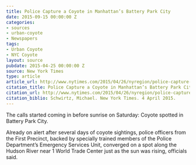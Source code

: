 ```yaml
---
title: Police Capture a Coyote in Manhattan’s Battery Park City
date: 2015-09-15 00:00:00 Z
categories:
- sources
- urban-coyote
- Newspapers
tags:
- Urban Coyote
- NYC Coyote
layout: source
pubdate: 2015-04-25 00:00:00 Z
source: New York Times
type: article
article_url: http://www.nytimes.com/2015/04/26/nyregion/police-capture-a-coyote-in-manhattans-battery-park-city.html?_r=0
citation_title: Police Capture a Coyote in Manhattan’s Battery Park City
citation_url: http://www.nytimes.com/2015/04/26/nyregion/police-capture-a-coyote-in-manhattans-battery-park-city.html?_r=0
citation_biblio: Schwirtz, Michael. New York Times. 4 April 2015.
---
```


The calls started coming in before sunrise on Saturday: Coyote spotted in Battery Park City.

Already on alert after several days of coyote sightings, police officers from the First Precinct, backed by specially trained members of the Police Department’s Emergency Services Unit, converged on a spot along the Hudson River near 1 World Trade Center just as the sun was rising, officials said.
